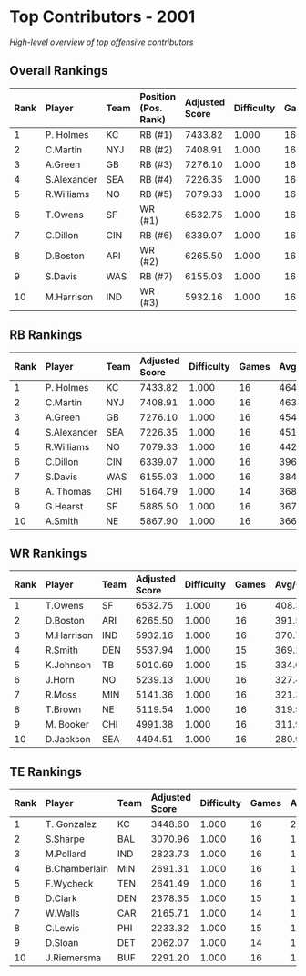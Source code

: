 # Top Contributors - 2001

*High-level overview of top offensive contributors*

## Overall Rankings

| Rank | Player      | Team | Position (Pos. Rank) | Adjusted Score | Difficulty | Games | Avg/Game | Typical | Consistency | Trend      |
| :----| :-----------| :----| :--------------------| :--------------| :----------| :-----| :--------| :-------| :-----------| :----------|
| 1    | P. Holmes   | KC   | RB (#1)              | 7433.82        | 1.000      | 16    | 464.61   | 480.87  | 7/1/8       | Increasing |
| 2    | C.Martin    | NYJ  | RB (#2)              | 7408.91        | 1.000      | 16    | 463.06   | 494.76  | 8/2/6       | Decreasing |
| 3    | A.Green     | GB   | RB (#3)              | 7276.10        | 1.000      | 16    | 454.76   | 461.67  | 6/2/8       | Stable     |
| 4    | S.Alexander | SEA  | RB (#4)              | 7226.35        | 1.000      | 16    | 451.65   | 413.58  | 8/1/7       | Increasing |
| 5    | R.Williams  | NO   | RB (#5)              | 7079.33        | 1.000      | 16    | 442.46   | 408.43  | 8/2/6       | Decreasing |
| 6    | T.Owens     | SF   | WR (#1)              | 6532.75        | 1.000      | 16    | 408.30   | 369.39  | 8/2/6       | Decreasing |
| 7    | C.Dillon    | CIN  | RB (#6)              | 6339.07        | 1.000      | 16    | 396.19   | 355.53  | 7/0/9       | Stable     |
| 8    | D.Boston    | ARI  | WR (#2)              | 6265.50        | 1.000      | 16    | 391.59   | 411.57  | 8/2/6       | Stable     |
| 9    | S.Davis     | WAS  | RB (#7)              | 6155.03        | 1.000      | 16    | 384.69   | 387.98  | 8/3/5       | Increasing |
| 10   | M.Harrison  | IND  | WR (#3)              | 5932.16        | 1.000      | 16    | 370.76   | 390.97  | 7/1/8       | Decreasing |

## RB Rankings

| Rank | Player      | Team | Adjusted Score | Difficulty | Games | Avg/Game | Typical | Consistency | Trend      |
| :----| :-----------| :----| :--------------| :----------| :-----| :--------| :-------| :-----------| :----------|
| 1    | P. Holmes   | KC   | 7433.82        | 1.000      | 16    | 464.61   | 480.87  | 7/1/8       | Increasing |
| 2    | C.Martin    | NYJ  | 7408.91        | 1.000      | 16    | 463.06   | 494.76  | 8/2/6       | Decreasing |
| 3    | A.Green     | GB   | 7276.10        | 1.000      | 16    | 454.76   | 461.67  | 6/2/8       | Stable     |
| 4    | S.Alexander | SEA  | 7226.35        | 1.000      | 16    | 451.65   | 413.58  | 8/1/7       | Increasing |
| 5    | R.Williams  | NO   | 7079.33        | 1.000      | 16    | 442.46   | 408.43  | 8/2/6       | Decreasing |
| 6    | C.Dillon    | CIN  | 6339.07        | 1.000      | 16    | 396.19   | 355.53  | 7/0/9       | Stable     |
| 7    | S.Davis     | WAS  | 6155.03        | 1.000      | 16    | 384.69   | 387.98  | 8/3/5       | Increasing |
| 8    | A. Thomas   | CHI  | 5164.79        | 1.000      | 14    | 368.91   | 367.60  | 7/0/7       | Increasing |
| 9    | G.Hearst    | SF   | 5885.50        | 1.000      | 16    | 367.84   | 384.17  | 8/2/6       | Stable     |
| 10   | A.Smith     | NE   | 5867.90        | 1.000      | 16    | 366.74   | 353.48  | 8/2/6       | Increasing |

## WR Rankings

| Rank | Player     | Team | Adjusted Score | Difficulty | Games | Avg/Game | Typical | Consistency | Trend      |
| :----| :----------| :----| :--------------| :----------| :-----| :--------| :-------| :-----------| :----------|
| 1    | T.Owens    | SF   | 6532.75        | 1.000      | 16    | 408.30   | 369.39  | 8/2/6       | Decreasing |
| 2    | D.Boston   | ARI  | 6265.50        | 1.000      | 16    | 391.59   | 411.57  | 8/2/6       | Stable     |
| 3    | M.Harrison | IND  | 5932.16        | 1.000      | 16    | 370.76   | 390.97  | 7/1/8       | Decreasing |
| 4    | R.Smith    | DEN  | 5537.94        | 1.000      | 15    | 369.20   | 321.85  | 6/1/8       | Decreasing |
| 5    | K.Johnson  | TB   | 5010.69        | 1.000      | 15    | 334.05   | 324.86  | 7/3/5       | Stable     |
| 6    | J.Horn     | NO   | 5239.13        | 1.000      | 16    | 327.45   | 273.22  | 8/2/6       | Stable     |
| 7    | R.Moss     | MIN  | 5141.36        | 1.000      | 16    | 321.34   | 280.48  | 8/2/6       | Stable     |
| 8    | T.Brown    | NE   | 5119.54        | 1.000      | 16    | 319.97   | 325.37  | 8/1/7       | Decreasing |
| 9    | M. Booker  | CHI  | 4991.38        | 1.000      | 16    | 311.96   | 314.60  | 8/3/5       | Stable     |
| 10   | D.Jackson  | SEA  | 4494.51        | 1.000      | 16    | 280.91   | 243.53  | 8/0/8       | Increasing |

## TE Rankings

| Rank | Player        | Team | Adjusted Score | Difficulty | Games | Avg/Game | Typical | Consistency | Trend      |
| :----| :-------------| :----| :--------------| :----------| :-----| :--------| :-------| :-----------| :----------|
| 1    | T. Gonzalez   | KC   | 3448.60        | 1.000      | 16    | 215.54   | 211.20  | 7/0/9       | Decreasing |
| 2    | S.Sharpe      | BAL  | 3070.96        | 1.000      | 16    | 191.93   | 175.89  | 7/0/9       | Decreasing |
| 3    | M.Pollard     | IND  | 2823.73        | 1.000      | 16    | 176.48   | 174.38  | 8/0/8       | Stable     |
| 4    | B.Chamberlain | MIN  | 2691.31        | 1.000      | 16    | 168.21   | 189.41  | 8/1/7       | Increasing |
| 5    | F.Wycheck     | TEN  | 2641.49        | 1.000      | 16    | 165.09   | 107.70  | 5/2/9       | Decreasing |
| 6    | D.Clark       | DEN  | 2378.35        | 1.000      | 15    | 158.56   | 162.66  | 7/0/8       | Decreasing |
| 7    | W.Walls       | CAR  | 2165.71        | 1.000      | 14    | 154.69   | 166.79  | 6/2/6       | Decreasing |
| 8    | C.Lewis       | PHI  | 2233.32        | 1.000      | 15    | 148.89   | 88.08   | 7/1/7       | Decreasing |
| 9    | D.Sloan       | DET  | 2062.07        | 1.000      | 14    | 147.29   | 166.83  | 6/2/6       | Increasing |
| 10   | J.Riemersma   | BUF  | 2291.20        | 1.000      | 16    | 143.20   | 143.82  | 6/2/8       | Stable     |

